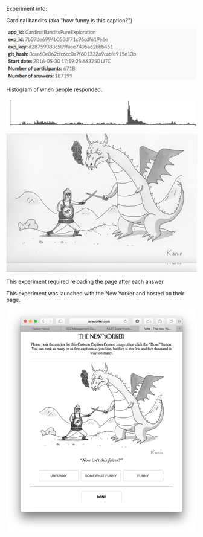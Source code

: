 Experiment info:

Cardinal bandits (aka "how funny is this caption?")

![](info.png)

Histogram of when people responded.

![](histogram.png)

![](524.jpg)

This experiment required reloading the page after each answer.

This experiment was launched with the New Yorker and hosted on their page.

![](example_query.png)
